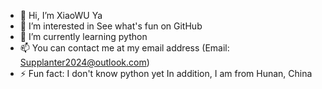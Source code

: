 - 👋 Hi, I’m XiaoWU Ya
- 👀 I’m interested in See what's fun on GitHub
- 🌱 I’m currently learning python
- 📫 You can contact me at my email address (Email: Supplanter2024@outlook.com)
- ⚡ Fun fact: I don't know python yet
In addition, I am from Hunan, China
<!---
JKikun/JKikun is a ✨ special ✨ repository because its `README.md` (this file) appears on your GitHub profile.
You can click the Preview link to take a look at your changes.
--->
